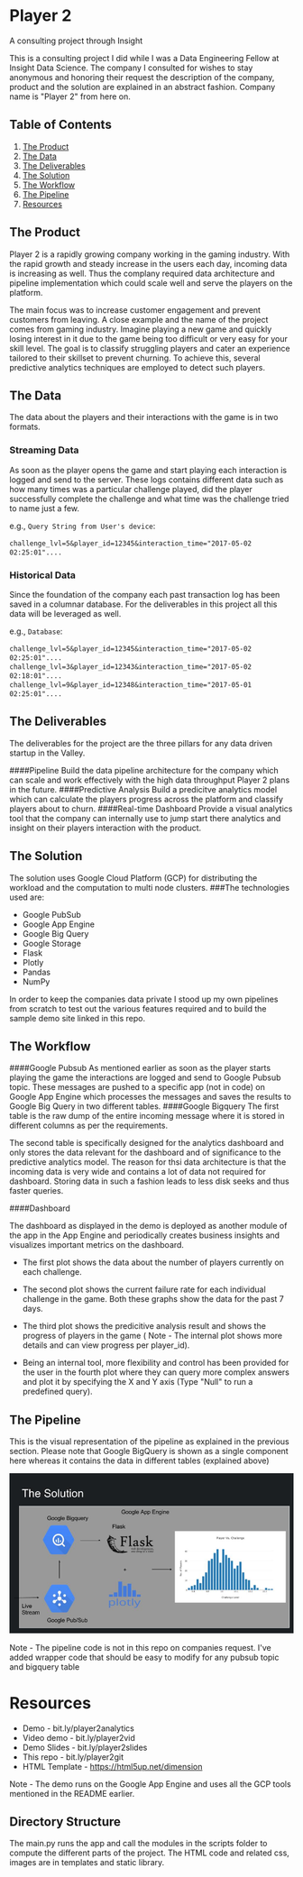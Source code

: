 # Player 2

A consulting project through Insight

This is a consulting project I did while I was a Data Engineering Fellow at Insight Data Science. The company I consulted for wishes to stay anonymous and honoring their request the description of the company, product and the solution are explained in an abstract fashion.
Company name is "Player 2" from here on.
 
## Table of Contents
1. [The Product](README.md#the-product)
2. [The Data](README.md#the-data)
3. [The Deliverables](README.md#the_deliverables)
4. [The Solution](README.md#the-solution)
5. [The Workflow](README.md#the-workflow)
6. [The Pipeline](README.md#the-pipeline)
7. [Resources](README.md#resources)


## The Product 
Player 2 is a rapidly growing company working in the gaming industry. With the rapid growth and steady increase in the users each day, incoming data is increasing as well. Thus the complany required data architecture and pipeline implementation which could scale well and serve the players on the platform.

The main focus was to increase customer engagement and prevent customers from leaving. A close example and the name of the project comes from gaming industry. Imagine playing a new game and quickly losing interest in it due to the game being too difficult or very easy for your skill level. 
The goal is to classify struggling players and cater an experience tailored to their skillset to prevent churning. To achieve this, several predictive analytics techniques are employed to detect such players.

## The Data
The data about the players and their interactions with the game is in two formats.

### Streaming Data 
As soon as the player opens the game and start playing each interaction is logged and send to the server. These logs contains different data such as how many times was a particular challenge played, did the player successfully complete the challenge and what time was the challenge tried to name just a few. 

e.g., `Query String from User's device`:

    challenge_lvl=5&player_id=12345&interaction_time="2017-05-02 02:25:01"....

### Historical Data
Since the foundation of the company each past transaction log has been saved in a columnar database. For the deliverables in this project all this data will be leveraged as well.

e.g., `Database`:
    
    challenge_lvl=5&player_id=12345&interaction_time="2017-05-02 02:25:01"....
    challenge_lvl=3&player_id=12343&interaction_time="2017-05-02 02:18:01"....
    challenge_lvl=9&player_id=12348&interaction_time="2017-05-01 02:25:01"....

## The Deliverables
The deliverables for the project are the three pillars for any data driven startup in the Valley.

####Pipeline
Build the data pipeline architecture for the company which can scale and work effectively with the high data throughput Player 2 plans in the future.
####Predictive Analysis
Build a predicitve analytics model which can calculate the players progress across the platform and classify players about to churn.
####Real-time Dashboard
Provide a visual analytics tool that the company can internally use to jump start there analytics and insight on their players interaction with the product. 

## The Solution
The solution uses Google Cloud Platform (GCP) for distributing the workload and the computation to multi node clusters. 
###The technologies used are:
* Google PubSub
* Google App Engine
* Google Big Query
* Google Storage
* Flask
* Plotly
* Pandas
* NumPy

In order to keep the companies data private I stood up my own pipelines from scratch to test out the various features required and to build the sample demo site linked in this repo.

## The Workflow
####Google Pubsub
As mentioned earlier as soon as the player starts playing the game the interactions are logged and send to Google Pubsub topic. These messages are pushed to a specific app (not in code) on Google App Engine which processes the messages and saves the results to Google Big Query in two different tables. 
####Google Bigquery
The first table is the raw dump of the entire incoming message where it is stored in different columns as per the requirements. 

The second table is specifically designed for the analytics dashboard and only stores the data relevant for the dashboard and of significance to the predictive analytics model. The reason for thsi data architecture is that the incoming data is very wide and contains a lot of data not required for dashboard. Storing data in such a fashion leads to less disk seeks and thus faster queries. 

####Dashboard

The dashboard as displayed in the demo is deployed as another module of the app in the App Engine and periodically creates business insights and visualizes important metrics on the dashboard. 

* The first plot shows the data about the number of players currently on each challenge. 

* The second plot shows the current failure rate for each individual challenge in the game. Both these graphs show the data for the past 7 days. 

* The third plot shows the predicitive analysis result and shows the progress of players in the game ( Note - The internal plot shows more details and can view progress per player_id). 

* Being an internal tool, more flexibility and control has been provided for the user in the fourth plot where they can query more complex answers and plot it by specifying the X and Y axis (Type "Null" to run a predefined query).

## The Pipeline

This is the visual representation of the pipeline as explained in the previous section. Please note that Google BigQuery is shown as a single component here whereas it contains the data in different tables (explained above)

![alt text](static/images/pipeline.jpg "Pipeline")

Note - The pipeline code is not in this repo on companies request. I've added wrapper code that should be easy to modify for any pubsub topic and bigquery table

# Resources
* Demo - bit.ly/player2analytics
* Video demo - bit.ly/player2vid
* Demo Slides - bit.ly/player2slides
* This repo - bit.ly/player2git
* HTML Template - https://html5up.net/dimension

Note - The demo runs on the Google App Engine and uses all the GCP tools mentioned in the README earlier. 

## Directory Structure
The main.py runs the app and call the modules in the scripts folder to compute the different parts of the project. The HTML code and related css, images are in templates and static library.